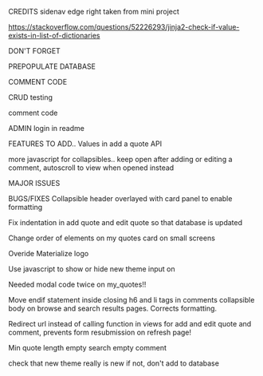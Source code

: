 CREDITS
sidenav edge right taken from mini project

https://stackoverflow.com/questions/52226293/jinja2-check-if-value-exists-in-list-of-dictionaries






DON'T FORGET



PREPOPULATE DATABASE

COMMENT CODE


CRUD testing


comment code



ADMIN login in readme


FEATURES TO ADD.. 
Values in add a quote API

more javascript for collapsibles.. keep open after adding or editing a comment, autoscroll to view when opened instead 

MAJOR ISSUES 


BUGS/FIXES
Collapsible header overlayed with card panel to enable formatting

Fix indentation in add quote and edit quote so that database is updated

Change order of elements on my quotes card on small screens

Overide Materialize logo

Use javascript to show or hide new theme input on 

Needed modal code twice on my_quotes!!

Move endif statement inside closing h6 and li tags in comments collapsible body on browse and search results pages.  Corrects formatting.

Redirect url instead of calling function in views for add and edit quote and comment, prevents form resubmission on refresh page!

Min quote length
empty search empty comment

check that new theme really is new if not, don't add to database
 

